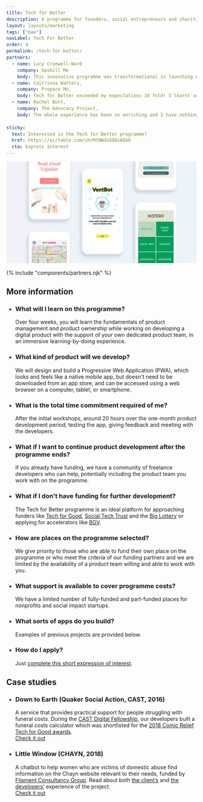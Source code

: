 ```yaml
---
title: Tech for Better
description: A programme for founders, social entrepreneurs and charity workers to learn Product Management by working with a Product Team to design, build and test a new digital service. Working with developers in London and Palestine, and supported by Intersticia and Paul Hamlyn Foundation.
layout: layouts/marketing
tags: ["nav"]
navLabel: Tech For Better
order: 4
permalink: /tech-for-better/
partners:
  - name: Lucy Cranwell-Ward
    company: Upskill Me
    body: This innovative programme was transformational in launching my startup. The developers were extremely passionate, considerate and easy to work with, and they understood the huge problem that I was trying to solve. I am so grateful for this programme giving me the chance to bring my idea to life!
  - name: Caitriona Watters,
    company: Prepare Me,
    body: Tech for Better exceeded my expectations 10 fold! I learnt so much. The entire programme was intense, full of energy, creativity and innovation and above all thoroughly enjoyable.
  - name: Rachel Butt,
    company: The Advocacy Project,
    body: The whole experience has been so enriching and I have nothing but gratitude for the whole shebang! We've come away with an amazing product that we're looking to develop and I've found a deep love for tech and its potential to make the world a better place.

sticky:
  text: Interested in the Tech for Better programme?
  href: https://airtable.com/shrMtNWdsGQQs65mO
  cta: Express interest
---
```


![](/assets/media/t4b_splash.png)

<!-- {.circle-reveal} -->

{% include "components/partners.njk" %}

## More information

- ### What will I learn on this programme?

  Over four weeks, you will learn the fundamentals of product management and product ownership while working on developing a digital product with the support of your own dedicated product team, in an immersive learning-by-doing experience.

- ### What kind of product will we develop?

  We will design and build a Progressive Web Application (PWA), which looks and feels like a native mobile app, but doesn't need to be downloaded from an app store, and can be accessed using a web browser on a computer, tablet, or smartphone.

- ### What is the total time commitment required of me?

  After the initial workshops, around 20 hours over the one-month product development period, testing the app, giving feedback and meeting with the developers.

- ### What if I want to continue product development after the programme ends?

  If you already have funding, we have a community of freelance developers who can help, potentially including the product team you work with on the programme.

- ### What if I don't have funding for further development?

  The Tech for Better programme is an ideal platform for approaching funders like [Tech for Good](https://techforgoodhub.co.uk/), [Social Tech Trust](https://socialtechtrust.org/) and the [Big Lottery](https://www.biglotteryfund.org.uk/) or applying for accelerators like [BGV](https://bethnalgreenventures.com/).

- ### How are places on the programme selected?

  We give priority to those who are able to fund their own place on the programme or who meet the criteria of our funding partners and we are limited by the availability of a product team willing and able to work with you.

- ### What support is available to cover programme costs?

  We have a limited number of fully-funded and part-funded places for nonprofits and social impact startups.

- ### What sorts of apps do you build?

  Examples of previous projects are provided below.

- ### How do I apply?

  Just [complete this short expression of interest](https://airtable.com/shrMtNWdsGQQs65mO).

<!-- {ul:.grid} -->

## Case studies

- ### Down to Earth (Quaker Social Action, CAST, 2016)

  A service that provides practical support for people struggling with funeral costs. During the [CAST Digital Fellowship](https://wearecast.org.uk/for-nonprofits/fellowship/), our developers built a funeral costs calculator which was shortlisted for the [2018 Comic Relief Tech for Good awards](https://www.comicrelief.com/news/tech-for-good-2018).  
  [Check it out](https://quaker-social-action.github.io/dte-website/www/)

- ### Little Window (CHAYN, 2018)
  A chatbot to help women who are victims of domestic abuse find information on the Chayn website relevant to their needs, funded by [Filament Consultancy Group](https://www.filament.ai/). Read about both [the client’s](https://medium.com/hack-for-chayn/were-trying-something-new-say-hello-to-little-window-our-chatbot-36a65ac44fda) and [the developers’](https://medium.com/hack-for-chayn/building-little-window-how-we-created-a-chatbot-for-chayn-682ecf7bd495) experience of the project.  
  [Check it out](https://chayn.co/)
